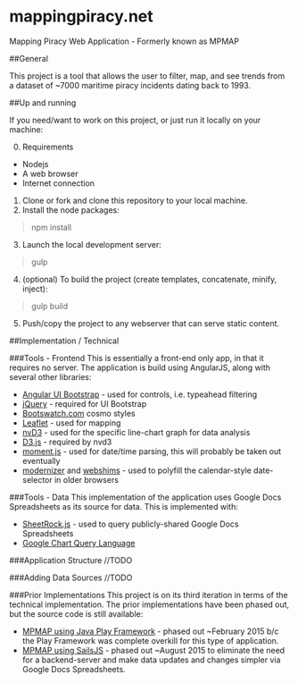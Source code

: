 # mappingpiracy.net
Mapping Piracy Web Application - Formerly known as MPMAP

##General

This project is a tool that allows the user to filter, map, and see trends from a dataset of ~7000 maritime piracy incidents dating back to 1993.

##Up and running

If you need/want to work on this project, or just run it locally on your machine:

0. Requirements
  - Nodejs
  - A web browser
  - Internet connection
1. Clone or fork and clone this repository to your local machine.
2. Install the node packages:
  > npm install  

3. Launch the local development server:
  > gulp

4. (optional) To build the project (create templates, concatenate, minify, inject):
  > gulp build

5. Push/copy the project to any webserver that can serve static content.

##Implementation / Technical

###Tools - Frontend
This is essentially a front-end only app, in that it requires no server. The application is build using AngularJS, along with several other libraries:
  - [Angular UI Bootstrap](https://github.com/angular-ui/bootstrap) - used for controls, i.e. typeahead filtering
  - [jQuery](https://github.com/jquery/jquery) - required for UI Bootstrap
  - [Bootswatch.com](https://bootswatch.com/cosmo/) cosmo styles
  - [Leaflet](https://github.com/Leaflet/Leaflet) - used for mapping
  - [nvD3](https://github.com/novus/nvd3) - used for the specific line-chart graph for data analysis
  - [D3.js](https://github.com/mbostock/d3) - required by nvd3
  - [moment.js](https://github.com/moment/moment/) - used for date/time parsing, this will probably be taken out eventually
  - [modernizer](https://github.com/Modernizr/Modernizr) and [webshims](https://github.com/aFarkas/webshim) - used to polyfill the calendar-style date-selector in older browsers

###Tools - Data
This implementation of the application uses Google Docs Spreadsheets as its source for data. This is implemented with:
  - [SheetRock.js](https://github.com/chriszarate/sheetrock) - used to query publicly-shared Google Docs Spreadsheets
  - [Google Chart Query Language](https://developers.google.com/chart/interactive/docs/querylanguage#where)

###Application Structure
//TODO

###Adding Data Sources
//TODO

###Prior Implementations
This project is on its third iteration in terms of the technical implementation. The prior implementations have been phased out, but the source code is still available:
  - [MPMAP using Java Play Framework](https://github.com/mappingpiracy/mpmap) - phased out ~February 2015 b/c the Play Framework was complete overkill for this type of application.
  - [MPMAP using SailsJS](https://github.com/mappingpiracy/mpmap-sails) - phased out ~August 2015 to eliminate the need for a backend-server and make data updates and changes simpler via Google Docs Spreadsheets.
